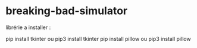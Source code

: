 # breaking-bad-simulator 

librérie a installer :

pip install tkinter ou pip3 install tkinter
pip install pillow ou pip3 install pillow
